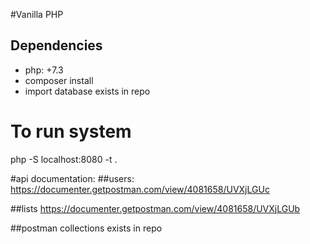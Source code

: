 #Vanilla PHP
## Dependencies
- php: +7.3
- composer install
- import database exists in repo

# To run system 

php -S localhost:8080 -t .

#api documentation:
##users:
https://documenter.getpostman.com/view/4081658/UVXjLGUc

##lists
https://documenter.getpostman.com/view/4081658/UVXjLGUb

##postman collections exists in repo 
